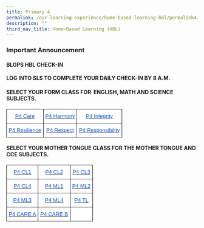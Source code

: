 ```yaml
---
title: Primary 4
permalink: /our-learning-experience/home-based-learning-hbl/permalink4/
description: ""
third_nav_title: Home–Based Learning (HBL)
---
```

### Important&nbsp;Announcement


#### BLGPS HBL CHECK-IN

**LOG INTO SLS TO COMPLETE YOUR DAILY CHECK-IN BY 8 A.M.**

#### SELECT YOUR FORM CLASS FOR&nbsp;&nbsp;ENGLISH, MATH AND SCIENCE SUBJECTS.

<style type="text/css">
.tg  {border-collapse:collapse;border-spacing:0;}
.tg td{border-color:black;border-style:solid;border-width:1px;font-family:Arial, sans-serif;font-size:14px;
  overflow:hidden;padding:10px 5px;word-break:normal;}
.tg th{border-color:black;border-style:solid;border-width:1px;font-family:Arial, sans-serif;font-size:14px;
  font-weight:normal;overflow:hidden;padding:10px 5px;word-break:normal;}
.tg .tg-db9x{background-color:#FFF;color:#15C;text-align:center;text-decoration:underline;vertical-align:top}
</style>
<table class="tg">
<thead>
  <tr>
    <th class="tg-db9x"><a href="https://docs.google.com/document/d/145IDOjWk2u_MwbP9JHvDFAvwiNa4I60z/edit?usp=sharing&amp;ouid=105417872371350287373&amp;rtpof=true&amp;sd=true"><span style="color:#15C;background-color:transparent">P4 Care</span></a></th>
    <th class="tg-db9x"><a href="https://docs.google.com/document/d/1tPRS8oye1d4n6_dRQg4u2VlBUv9QhqD7/edit?usp=sharing&amp;ouid=105417872371350287373&amp;rtpof=true&amp;sd=true"><span style="color:#15C;background-color:transparent">P4 Harmony</span></a></th>
    <th class="tg-db9x"><a href="https://docs.google.com/document/d/1z24SFbvJqhZX7fW9bOKSmZyAvoipy-3s/edit"><span style="color:#15C;background-color:transparent">P4 Integrity</span></a></th>
  </tr>
</thead>
<tbody>
  <tr>
    <td class="tg-db9x"><a href="https://docs.google.com/document/d/1fJfvIc2wLa4jSbTpPhhVK3OWxwFeqfxyGVl9F_6by50/edit"><span style="color:#15C;background-color:transparent">P4 Resilience</span></a></td>
    <td class="tg-db9x"><a href="https://docs.google.com/document/d/1kRK4o989JowtJOXLJp1JEjjTTk-Oz2sULnIa7J-Ur6c/edit"><span style="color:#15C;background-color:transparent">P4 Respect</span></a></td>
    <td class="tg-db9x"><a href="https://docs.google.com/document/d/1JkpBuJJtK0oFwZRfT17CjAT7ZkOpGtSsxLClQmoZlG0/edit"><span style="color:#15C;background-color:transparent">P4 Responsibility</span></a></td>
  </tr>
</tbody>
</table>

#### SELECT YOUR MOTHER TONGUE CLASS FOR THE MOTHER TONGUE AND CCE SUBJECTS.

<style type="text/css">
.tg  {border-collapse:collapse;border-spacing:0;}
.tg td{border-color:black;border-style:solid;border-width:1px;font-family:Arial, sans-serif;font-size:14px;
  overflow:hidden;padding:10px 5px;word-break:normal;}
.tg th{border-color:black;border-style:solid;border-width:1px;font-family:Arial, sans-serif;font-size:14px;
  font-weight:normal;overflow:hidden;padding:10px 5px;word-break:normal;}
.tg .tg-db9x{background-color:#FFF;color:#15C;text-align:center;text-decoration:underline;vertical-align:top}
.tg .tg-ktyi{background-color:#FFF;text-align:left;vertical-align:top}
</style>
<table class="tg">
<thead>
  <tr>
    <th class="tg-db9x"><a href="https://docs.google.com/document/d/1V1oGV1DcE0eS8Gp80_1ngsYGhQhaiM3f9qD-H9lMpYQ/edit"><span style="color:#15C;background-color:transparent">P4 CL1</span></a></th>
    <th class="tg-db9x"><a href="https://docs.google.com/document/d/1KtzDhy841vehaKyjo42MwRJ3BQTBsg1AIpYprsl0yP0/edit"><span style="color:#15C;background-color:transparent">P4 CL2</span></a></th>
    <th class="tg-db9x"><a href="https://docs.google.com/document/d/1MjiV-CnXETROqDLnvLLk_p_YegfFAiqzluC1dpt7Iwo/edit"><span style="color:#15C;background-color:transparent">P4 CL3</span></a></th>
  </tr>
</thead>
<tbody>
  <tr>
    <td class="tg-db9x"><a href="https://docs.google.com/document/d/12zJSIZwHBiPEENNAGwVdf09NRyXBsyQ5zJKN3tXUzmI/edit"><span style="color:#15C;background-color:transparent">P4 CL4</span></a></td>
    <td class="tg-db9x"><a href="https://docs.google.com/document/d/1t7VAwfkO3xVvHiBJo50NHB0Qkk3RyYRXoTbi1B0DRFg/edit"><span style="color:#15C;background-color:transparent">P4 ML1</span></a></td>
    <td class="tg-db9x"><a href="https://docs.google.com/document/d/1OWuDNS69JmzPUbMmyAaCFlmWfuSX_y1sHQTBWVexZII/edit"><span style="color:#15C;background-color:transparent">P4 ML2</span></a></td>
  </tr>
  <tr>
    <td class="tg-db9x"><a href="https://docs.google.com/document/d/1YquFoE6aIVyz1ZBVEiu7ZsfWTBzZ36xYIRWHMgFnsss/edit"><span style="color:#15C;background-color:transparent">P4 ML3</span></a></td>
    <td class="tg-db9x"><a href="https://docs.google.com/document/d/1L8Htc2Dsjp1jfEewkDsYsA1sYWpT7u0_YxqHHQ3ajvA/edit"><span style="color:#15C;background-color:transparent">P4 ML4</span></a></td>
    <td class="tg-db9x"><a href="https://docs.google.com/document/d/1qIGjvqEwTdDAwlbD-5t7ksXMVyjzXMey2GuTgg8cphc/edit"><span style="color:#15C;background-color:transparent">P4 TL</span></a></td>
  </tr>
  <tr>
    <td class="tg-db9x"><a href="https://docs.google.com/document/d/1FpmRzDtDhXAwCRvWzH1Y1-kh_PBuDqczpjU5eZAWPA8/edit"><span style="color:#15C;background-color:transparent">P4 CARE A</span></a></td>
    <td class="tg-db9x"><a href="https://docs.google.com/document/d/1wJ0xOxkFmD1szWl80E1YDvj9ehBBFkh09UFfEAscjBc/edit"><span style="color:#15C;background-color:transparent">P4 CARE B</span></a></td>
    <td class="tg-ktyi"></td>
  </tr>
</tbody>
</table>